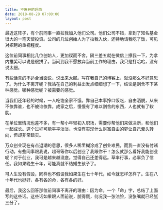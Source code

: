 ```yaml
---
title: 不离开的理由
date: 2018-08-28 07:00:00
layout: post
---
```


最近这阵子，有个前同事一直拉我加入他们公司。他们公司不错，拿到了知名基金很大的一笔天使投资。公司的几位创始人为了拉我入伙，还特地请我吃了饭，可见对招聘的重视程度。

这位前同事相比几位创始人，更加锲而不舍，隔三差五就在微信上撩我一下，为拿内推奖可以说是很拼了。当问到我不愿放弃当前工作的理由，我只是打哈哈，没有说太细。

有些话真的不适合当面说，说出来太腻。写在我自己的博客上，就没那么不好意思了。为什么不离开呢？我站在自己的利益出发点细细想了一下，结论是割舍不下某种感觉。哪种感觉呢？被需要的感觉。

当我们还年轻的时候，一人吃饱全家不饿。靠自己本事挣口饭吃，自由洒脱，从来不依靠谁，也不被谁依靠。成家之后，慢慢有了难以割舍的东西，人也就有了软肋。

在单位里情况也差不多，有一帮小年轻初入职场，需要你帮他们来做决断，和他们一起成长。这个过程可能平平淡淡，也没有实现什么财富自由的梦让自己晕头转向，但却非常踏实。

万众创业现在有点退潮的意思，很多人稀里糊涂成了创业难民，而我一直没有付诸行动。有些同事跟我说，超哥等你以后创业了我跟你干！怎么就那么看好我能创业呢？对于创业，我可是越来越没底，觉得自己还差得远。草率行事，必辜负了信任。我如果晚生十年，可能真就不结婚生孩子了。

可人生没有假设，同样也不假设我如果生在七十年代，如今就怎样怎样了。生在八十年代也挺好，各有各的命，各有各的好。

最后，我这么回答那位前同事不离开的理由：因为命。一个「命」字，总结了上面写的这些话。这些话如果跟人面前说，腻得慌，何况我一张油脸，没张嘴就已经腻三分了。
